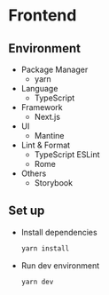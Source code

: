 # Frontend

## Environment

- Package Manager
  - yarn
- Language
  - TypeScript
- Framework
  - Next.js
- UI
  - Mantine
- Lint & Format
  - TypeScript ESLint
  - Rome
- Others
  - Storybook

## Set up

- Install dependencies

  ```sh
  yarn install
  ```

- Run dev environment

  ```sh
  yarn dev
  ```
